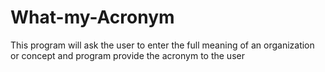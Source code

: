 # What-my-Acronym
This program will ask the user to enter the full meaning of an organization or concept and program provide the acronym  to the user
